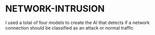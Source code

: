 # NETWORK-INTRUSION
I used a total of four models to create the AI that detects if a network connection should be classified as an attack or normal traffic
